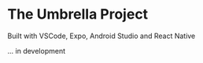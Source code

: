 # The Umbrella Project

Built with VSCode, Expo, Android Studio and React Native

... in development
